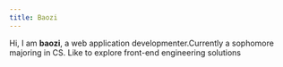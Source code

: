 ```yaml
---
title: Baozi
---
```


Hi, I am **baozi**, a web application developmenter.Currently a sophomore majoring in CS.
Like to explore front-end engineering solutions
